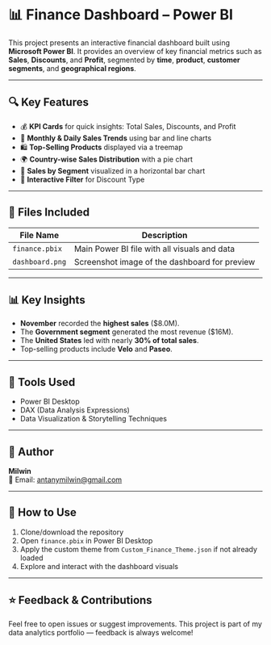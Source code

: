 # 📊 Finance Dashboard – Power BI

This project presents an interactive financial dashboard built using **Microsoft Power BI**. It provides an overview of key financial metrics such as **Sales**, **Discounts**, and **Profit**, segmented by **time**, **product**, **customer segments**, and **geographical regions**.

---

## 🔍 Key Features

- 💰 **KPI Cards** for quick insights: Total Sales, Discounts, and Profit
- 📆 **Monthly & Daily Sales Trends** using bar and line charts
- 🛍️ **Top-Selling Products** displayed via a treemap
- 🌍 **Country-wise Sales Distribution** with a pie chart
- 👥 **Sales by Segment** visualized in a horizontal bar chart
- 🎯 **Interactive Filter** for Discount Type

---

## 📁 Files Included

| File Name | Description |
|-----------|-------------|
| `finance.pbix` | Main Power BI file with all visuals and data |
| `dashboard.png` | Screenshot image of the dashboard for preview |

---

## 📊 Key Insights

- **November** recorded the **highest sales** ($8.0M).
- The **Government segment** generated the most revenue ($16M).
- The **United States** led with nearly **30% of total sales**.
- Top-selling products include **Velo** and **Paseo**.

---

## 🧰 Tools Used

- Power BI Desktop  
- DAX (Data Analysis Expressions)    
- Data Visualization & Storytelling Techniques

---

## 👤 Author

**Milwin**  
📧 Email: antanymilwin@gmail.com 

---

## 📌 How to Use

1. Clone/download the repository
2. Open `finance.pbix` in Power BI Desktop
3. Apply the custom theme from `Custom_Finance_Theme.json` if not already loaded
4. Explore and interact with the dashboard visuals

---

## ⭐ Feedback & Contributions

Feel free to open issues or suggest improvements. This project is part of my data analytics portfolio — feedback is always welcome!


